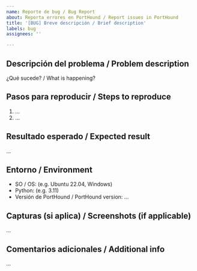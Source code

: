 ```yaml
---
name: Reporte de bug / Bug Report
about: Reporta errores en PortHound / Report issues in PortHound
title: '[BUG] Breve descripción / Brief description'
labels: bug
assignees: ''

---
```


## Descripción del problema / Problem description

¿Qué sucede? / What is happening?

## Pasos para reproducir / Steps to reproduce

1. ...
2. ...

## Resultado esperado / Expected result

...

## Entorno / Environment

- SO / OS: (e.g. Ubuntu 22.04, Windows)
- Python: (e.g. 3.11)
- Versión de PortHound / PortHound version: ...

## Capturas (si aplica) / Screenshots (if applicable)

...

## Comentarios adicionales / Additional info

...
